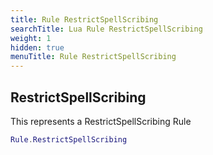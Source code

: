 ```yaml
---
title: Rule RestrictSpellScribing
searchTitle: Lua Rule RestrictSpellScribing
weight: 1
hidden: true
menuTitle: Rule RestrictSpellScribing
---
```

## RestrictSpellScribing

This represents a RestrictSpellScribing Rule
```lua
Rule.RestrictSpellScribing
```